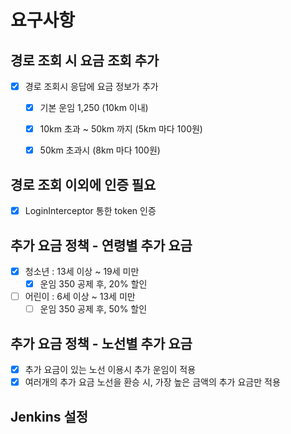 # 요구사항 

## 경로 조회 시 요금 조회 추가
- [x] 경로 조회시 응답에 요금 정보가 추가 
    - [x] 기본 운임 1,250 (10km 이내)
    - [x] 10km 초과 ~ 50km 까지 (5km 마다 100원)
    - [x] 50km 초과시 (8km 마다 100원)
    

## 경로 조회 이외에 인증 필요 
- [x] LoginInterceptor 통한 token 인증

## 추가 요금 정책 - 연령별 추가 요금
- [x] 청소년 : 13세 이상 ~ 19세 미만 
  - [x] 운임 350 공제 후, 20% 할인 
- [ ] 어린이 : 6세 이상 ~ 13세 미만
  - [ ] 운임 350 공제 후, 50% 할인

## 추가 요금 정책 - 노선별 추가 요금
- [x] 추가 요금이 있는 노선 이용시 추가 운임이 적용
- [x] 여러개의 추가 요금 노선을 환승 시, 가장 높은 금액의 추가 요금만 적용 

## Jenkins 설정

